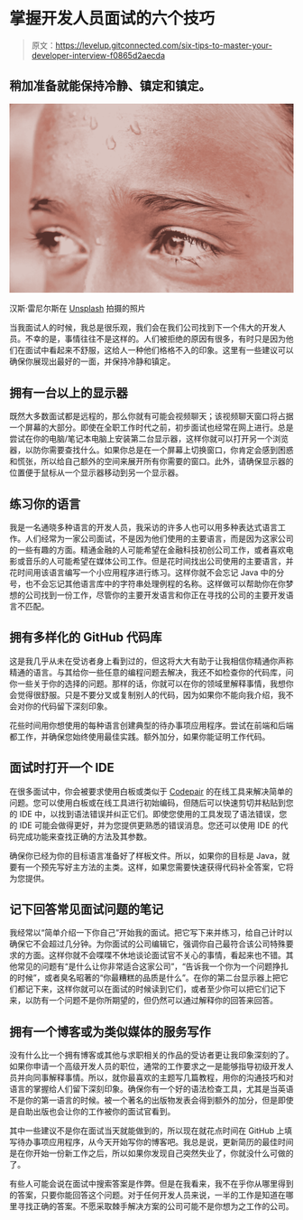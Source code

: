 # 掌握开发人员面试的六个技巧

> 原文：<https://levelup.gitconnected.com/six-tips-to-master-your-developer-interview-f0865d2aecda>

## 稍加准备就能保持冷静、镇定和镇定。

![](img/0436f557a2217cbf0bd84cbe8fb77e9a.png)

汉斯·雷尼尔斯在 [Unsplash](https://unsplash.com/s/photos/sweat?utm_source=unsplash&utm_medium=referral&utm_content=creditCopyText) 拍摄的照片

当我面试人的时候，我总是很乐观，我们会在我们公司找到下一个伟大的开发人员。不幸的是，事情往往不是这样的。人们被拒绝的原因有很多，有时只是因为他们在面试中看起来不舒服，这给人一种他们格格不入的印象。这里有一些建议可以确保你展现出最好的一面，并保持冷静和镇定。

## 拥有一台以上的显示器

既然大多数面试都是远程的，那么你就有可能会视频聊天；该视频聊天窗口将占据一个屏幕的大部分。即使在全职工作时代之前，初步面试也经常在网上进行。总是尝试在你的电脑/笔记本电脑上安装第二台显示器，这样你就可以打开另一个浏览器，以防你需要查找什么。如果你总是在一个屏幕上切换窗口，你肯定会感到困惑和慌张，所以给自己额外的空间来展开所有你需要的窗口。此外，请确保显示器的位置便于鼠标从一个显示器移动到另一个显示器。

## 练习你的语言

我是一名通晓多种语言的开发人员，我采访的许多人也可以用多种表达式语言工作。人们经常为一家公司面试，不是因为他们使用的主要语言，而是因为这家公司的一些有趣的方面。精通金融的人可能希望在金融科技初创公司工作，或者喜欢电影或音乐的人可能希望在媒体公司工作。但是花时间找出公司使用的主要语言，并花时间用该语言编写一个小应用程序进行练习。这样你就不会忘记 Java 中的分号，也不会忘记其他语言库中的字符串处理例程的名称。这样做可以帮助你在你梦想的公司找到一份工作，尽管你的主要开发语言和你正在寻找的公司的主要开发语言不匹配。

## 拥有多样化的 GitHub 代码库

这是我几乎从未在受访者身上看到过的，但这将大大有助于让我相信你精通你声称精通的语言。与其给你一些任意的编程问题去解决，我还不如检查你的代码库，问你一些关于你的选择的问题。那样的话，你就可以在你的领域里解释事情，我想你会觉得很舒服。只是不要分叉或复制别人的代码，因为如果你不能向我介绍，我不会对你的代码留下深刻印象。

花些时间用你想使用的每种语言创建典型的待办事项应用程序。尝试在前端和后端都工作，并确保您始终使用最佳实践。额外加分，如果你能证明工作代码。

## 面试时打开一个 IDE

在很多面试中，你会被要求使用白板或类似于 [Codepair](https://codesubmit.io/codepair) 的在线工具来解决简单的问题。您可以使用白板或在线工具进行初始编码，但随后可以快速剪切并粘贴到您的 IDE 中，以找到语法错误并纠正它们。即使您使用的工具发现了语法错误，您的 IDE 可能会做得更好，并为您提供更熟悉的错误消息。您还可以使用 IDE 的代码完成功能来查找正确的方法及其参数。

确保你已经为你的目标语言准备好了样板文件。所以，如果你的目标是 Java，就要有一个预先写好主方法的主类。这样，如果您需要快速获得代码补全答案，它将为您提供。

## 记下回答常见面试问题的笔记

我经常以“简单介绍一下你自己”开始我的面试。把它写下来并练习，给自己计时以确保它不会超过几分钟。为你面试的公司编辑它，强调你自己最符合该公司特殊要求的方面。这样你就不会喋喋不休地谈论面试官不关心的事情，看起来也不错。其他常见的问题有“是什么让你非常适合这家公司”，“告诉我一个你为一个问题挣扎的时候”，或者臭名昭著的“你最糟糕的品质是什么”。在你的第二台显示器上把它们都记下来，这样你就可以在面试的时候读到它们，或者至少你可以把它们记下来，以防有一个问题不是你所期望的，但仍然可以通过解释你的回答来回答。

## 拥有一个博客或为类似媒体的服务写作

没有什么比一个拥有博客或其他与求职相关的作品的受访者更让我印象深刻的了。如果你申请一个高级开发人员的职位，通常的工作要求之一是能够指导初级开发人员并向同事解释事情。所以，就你最喜欢的主题写几篇教程，用你的沟通技巧和对语言的掌握给人们留下深刻印象。确保你有一个好的语法检查工具，尤其是当英语不是你的第一语言的时候。被一个著名的出版物发表会得到额外的加分，但是即使是自助出版也会让你的工作被你的面试官看到。

其中一些建议不是你在面试当天就能做到的，所以现在就花点时间在 GitHub 上填写待办事项应用程序，从今天开始写你的博客吧。我总是说，更新简历的最佳时间是在你开始一份新工作之后，所以如果你发现自己突然失业了，你就没什么可做的了。

有些人可能会说在面试中搜索答案是作弊。但是在我看来，我不在乎你从哪里得到的答案，只要你能回答这个问题。对于任何开发人员来说，一半的工作是知道在哪里寻找正确的答案。不愿采取棘手解决方案的公司可能不是你想为之工作的公司。
